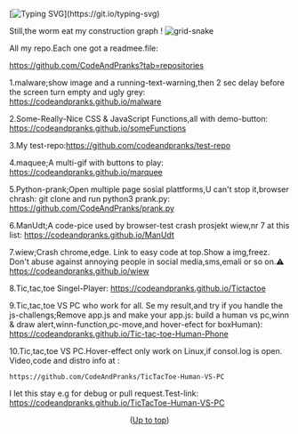 <a id="up"></a>

[![Typing SVG](https://readme-typing-svg.demolab.com?font=Fira+Code&duration=2000&pause=500&color=F7697A&background=A1A1A100&width=435&lines=Code+And+Pranks+info+and%2C+;+live+demo+links+for+code+fun.)](https://git.io/typing-svg)

Still,the worm eat my construction graph !
![grid-snake](https://user-images.githubusercontent.com/94220731/198875879-db8010bf-01c8-4f34-98c7-3dd8a0a6e734.svg)

All my repo.Each one got a readmee.file:

https://github.com/CodeAndPranks?tab=repositories

1.malware;show image and a running-text-warning,then 2 sec delay before the screen turn empty and ugly grey:
https://codeandpranks.github.io/malware 

2.Some-Really-Nice CSS & JavaScript Functions,all with demo-button:
https://codeandpranks.github.io/someFunctions

3.My test-repo:https://github.com/codeandpranks/test-repo

4.maquee;A multi-gif with buttons to play:
https://codeandpranks.github.io/marquee

5.Python-prank;Open multiple page sosial plattforms,U can't stop it,browser chrash:
git clone and run python3 prank.py:
https://github.com/CodeAndPranks/prank.py

6.ManUdt;A code-pice used by browser-test crash prosjekt wiew,nr 7 at this list:
https://codeandpranks.github.io/ManUdt

7.wiew;Crash chrome,edge.
Link to easy code at top.Show a img,freez.
Don't abuse against annoying people in social media,sms,emali or so on.⚠️
https://codeandpranks.github.io/wiew

8.Tic,tac,toe Singel-Player:
https://codeandpranks.github.io/Tictactoe

9.Tic,tac,toe VS PC who work for all.
Se my result,and try if you handle the js-challengs;Remove app.js and make your app.js:
build a human vs pc,winn & draw alert,winn-function,pc-move,and hover-efect for boxHuman):
https://codeandpranks.github.io/Tic-tac-toe-Human-Phone

10.Tic,tac,toe VS PC.Hover-effect only work on Linux,if consol.log is open.
 Video,code and distro info at :
 ```
 https://github.com/CodeAndPranks/TicTacToe-Human-VS-PC
```
I let this stay e.g for debug or pull request.Test-link:
https://codeandpranks.github.io/TicTacToe-Human-VS-PC

<p align="center">(<a href="#up">Up to top</a>)</p>
